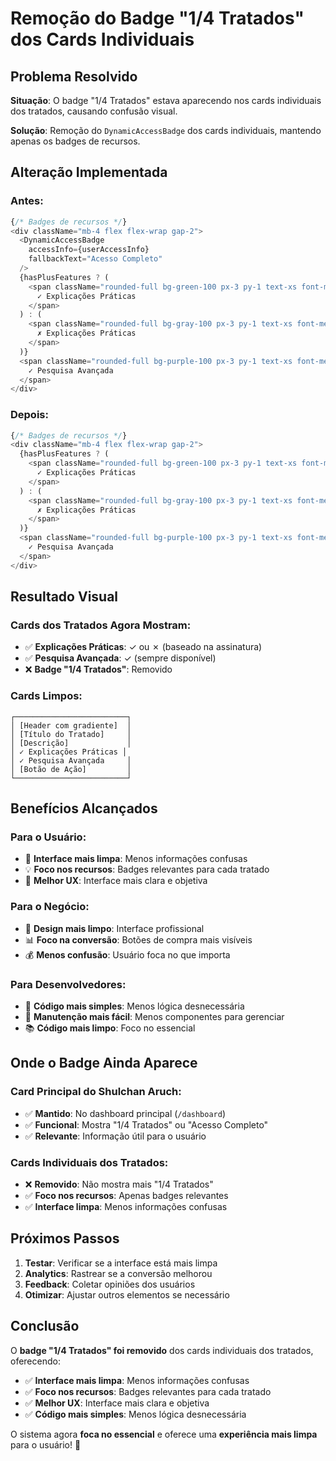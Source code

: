 # Remoção do Badge "1/4 Tratados" dos Cards Individuais

## Problema Resolvido

**Situação**: O badge "1/4 Tratados" estava aparecendo nos cards individuais dos tratados, causando confusão visual.

**Solução**: Remoção do `DynamicAccessBadge` dos cards individuais, mantendo apenas os badges de recursos.

## Alteração Implementada

### **Antes**:
```typescript
{/* Badges de recursos */}
<div className="mb-4 flex flex-wrap gap-2">
  <DynamicAccessBadge 
    accessInfo={userAccessInfo}
    fallbackText="Acesso Completo"
  />
  {hasPlusFeatures ? (
    <span className="rounded-full bg-green-100 px-3 py-1 text-xs font-medium text-green-800">
      ✓ Explicações Práticas
    </span>
  ) : (
    <span className="rounded-full bg-gray-100 px-3 py-1 text-xs font-medium text-gray-600">
      ✗ Explicações Práticas
    </span>
  )}
  <span className="rounded-full bg-purple-100 px-3 py-1 text-xs font-medium text-purple-800">
    ✓ Pesquisa Avançada
  </span>
</div>
```

### **Depois**:
```typescript
{/* Badges de recursos */}
<div className="mb-4 flex flex-wrap gap-2">
  {hasPlusFeatures ? (
    <span className="rounded-full bg-green-100 px-3 py-1 text-xs font-medium text-green-800">
      ✓ Explicações Práticas
    </span>
  ) : (
    <span className="rounded-full bg-gray-100 px-3 py-1 text-xs font-medium text-gray-600">
      ✗ Explicações Práticas
    </span>
  )}
  <span className="rounded-full bg-purple-100 px-3 py-1 text-xs font-medium text-purple-800">
    ✓ Pesquisa Avançada
  </span>
</div>
```

## Resultado Visual

### **Cards dos Tratados Agora Mostram**:
- ✅ **Explicações Práticas**: ✓ ou ✗ (baseado na assinatura)
- ✅ **Pesquisa Avançada**: ✓ (sempre disponível)
- ❌ **Badge "1/4 Tratados"**: Removido

### **Cards Limpos**:
```
┌─────────────────────────┐
│ [Header com gradiente]  │
│ [Título do Tratado]     │
│ [Descrição]             │
│ ✓ Explicações Práticas │
│ ✓ Pesquisa Avançada     │
│ [Botão de Ação]         │
└─────────────────────────┘
```

## Benefícios Alcançados

### **Para o Usuário**:
- 🎯 **Interface mais limpa**: Menos informações confusas
- 💡 **Foco nos recursos**: Badges relevantes para cada tratado
- 📱 **Melhor UX**: Interface mais clara e objetiva

### **Para o Negócio**:
- 🎨 **Design mais limpo**: Interface profissional
- 📊 **Foco na conversão**: Botões de compra mais visíveis
- 💰 **Menos confusão**: Usuário foca no que importa

### **Para Desenvolvedores**:
- 🔧 **Código mais simples**: Menos lógica desnecessária
- 🧪 **Manutenção mais fácil**: Menos componentes para gerenciar
- 📚 **Código mais limpo**: Foco no essencial

## Onde o Badge Ainda Aparece

### **Card Principal do Shulchan Aruch**:
- ✅ **Mantido**: No dashboard principal (`/dashboard`)
- ✅ **Funcional**: Mostra "1/4 Tratados" ou "Acesso Completo"
- ✅ **Relevante**: Informação útil para o usuário

### **Cards Individuais dos Tratados**:
- ❌ **Removido**: Não mostra mais "1/4 Tratados"
- ✅ **Foco nos recursos**: Apenas badges relevantes
- ✅ **Interface limpa**: Menos informações confusas

## Próximos Passos

1. **Testar**: Verificar se a interface está mais limpa
2. **Analytics**: Rastrear se a conversão melhorou
3. **Feedback**: Coletar opiniões dos usuários
4. **Otimizar**: Ajustar outros elementos se necessário

## Conclusão

O **badge "1/4 Tratados" foi removido** dos cards individuais dos tratados, oferecendo:

- ✅ **Interface mais limpa**: Menos informações confusas
- ✅ **Foco nos recursos**: Badges relevantes para cada tratado
- ✅ **Melhor UX**: Interface mais clara e objetiva
- ✅ **Código mais simples**: Menos lógica desnecessária

O sistema agora **foca no essencial** e oferece uma **experiência mais limpa** para o usuário! 🎉
